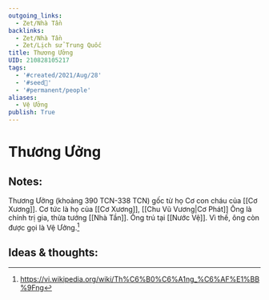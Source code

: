 ```yaml
---
outgoing_links:
  - Zet/Nhà Tần
backlinks:
  - Zet/Nhà Tần
  - Zet/Lịch sử Trung Quốc
title: Thương Ưởng
UID: 210828105217
tags:
  - '#created/2021/Aug/28'
  - '#seed🥜'
  - '#permanent/people'
aliases:
  - Vệ Ưởng
publish: True
---
```

# Thương Ưởng

## Notes:
Thương Ưởng (khoảng 390 TCN-338 TCN) gốc từ họ Cơ con cháu của [[Cơ Xương]]. Cơ tức là họ của [[Cơ Xương]], [[Chu Vũ Vương|Cơ Phát]]
Ông là chính trị gia, thừa tướng [[Nhà Tần]]. Ông trú tại [[Nước Vệ]]. Vì thế, ông còn được gọi là Vệ Ưởng.[^1]

## Ideas & thoughts:

[^1]: https://vi.wikipedia.org/wiki/Th%C6%B0%C6%A1ng_%C6%AF%E1%BB%9Fng